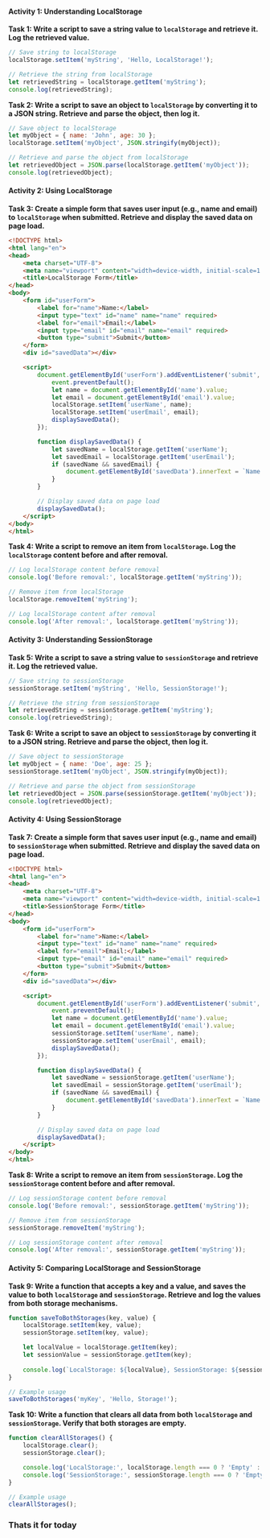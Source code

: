 #### Activity 1: Understanding LocalStorage

**Task 1: Write a script to save a string value to `localStorage` and retrieve it. Log the retrieved value.**
```javascript
// Save string to localStorage
localStorage.setItem('myString', 'Hello, LocalStorage!');

// Retrieve the string from localStorage
let retrievedString = localStorage.getItem('myString');
console.log(retrievedString);
```

**Task 2: Write a script to save an object to `localStorage` by converting it to a JSON string. Retrieve and parse the object, then log it.**
```javascript
// Save object to localStorage
let myObject = { name: 'John', age: 30 };
localStorage.setItem('myObject', JSON.stringify(myObject));

// Retrieve and parse the object from localStorage
let retrievedObject = JSON.parse(localStorage.getItem('myObject'));
console.log(retrievedObject);
```

#### Activity 2: Using LocalStorage

**Task 3: Create a simple form that saves user input (e.g., name and email) to `localStorage` when submitted. Retrieve and display the saved data on page load.**
```html
<!DOCTYPE html>
<html lang="en">
<head>
    <meta charset="UTF-8">
    <meta name="viewport" content="width=device-width, initial-scale=1.0">
    <title>LocalStorage Form</title>
</head>
<body>
    <form id="userForm">
        <label for="name">Name:</label>
        <input type="text" id="name" name="name" required>
        <label for="email">Email:</label>
        <input type="email" id="email" name="email" required>
        <button type="submit">Submit</button>
    </form>
    <div id="savedData"></div>

    <script>
        document.getElementById('userForm').addEventListener('submit', function(event) {
            event.preventDefault();
            let name = document.getElementById('name').value;
            let email = document.getElementById('email').value;
            localStorage.setItem('userName', name);
            localStorage.setItem('userEmail', email);
            displaySavedData();
        });

        function displaySavedData() {
            let savedName = localStorage.getItem('userName');
            let savedEmail = localStorage.getItem('userEmail');
            if (savedName && savedEmail) {
                document.getElementById('savedData').innerText = `Name: ${savedName}, Email: ${savedEmail}`;
            }
        }

        // Display saved data on page load
        displaySavedData();
    </script>
</body>
</html>
```

**Task 4: Write a script to remove an item from `localStorage`. Log the `localStorage` content before and after removal.**
```javascript
// Log localStorage content before removal
console.log('Before removal:', localStorage.getItem('myString'));

// Remove item from localStorage
localStorage.removeItem('myString');

// Log localStorage content after removal
console.log('After removal:', localStorage.getItem('myString'));
```

#### Activity 3: Understanding SessionStorage

**Task 5: Write a script to save a string value to `sessionStorage` and retrieve it. Log the retrieved value.**
```javascript
// Save string to sessionStorage
sessionStorage.setItem('myString', 'Hello, SessionStorage!');

// Retrieve the string from sessionStorage
let retrievedString = sessionStorage.getItem('myString');
console.log(retrievedString);
```

**Task 6: Write a script to save an object to `sessionStorage` by converting it to a JSON string. Retrieve and parse the object, then log it.**
```javascript
// Save object to sessionStorage
let myObject = { name: 'Doe', age: 25 };
sessionStorage.setItem('myObject', JSON.stringify(myObject));

// Retrieve and parse the object from sessionStorage
let retrievedObject = JSON.parse(sessionStorage.getItem('myObject'));
console.log(retrievedObject);
```

#### Activity 4: Using SessionStorage

**Task 7: Create a simple form that saves user input (e.g., name and email) to `sessionStorage` when submitted. Retrieve and display the saved data on page load.**
```html
<!DOCTYPE html>
<html lang="en">
<head>
    <meta charset="UTF-8">
    <meta name="viewport" content="width=device-width, initial-scale=1.0">
    <title>SessionStorage Form</title>
</head>
<body>
    <form id="userForm">
        <label for="name">Name:</label>
        <input type="text" id="name" name="name" required>
        <label for="email">Email:</label>
        <input type="email" id="email" name="email" required>
        <button type="submit">Submit</button>
    </form>
    <div id="savedData"></div>

    <script>
        document.getElementById('userForm').addEventListener('submit', function(event) {
            event.preventDefault();
            let name = document.getElementById('name').value;
            let email = document.getElementById('email').value;
            sessionStorage.setItem('userName', name);
            sessionStorage.setItem('userEmail', email);
            displaySavedData();
        });

        function displaySavedData() {
            let savedName = sessionStorage.getItem('userName');
            let savedEmail = sessionStorage.getItem('userEmail');
            if (savedName && savedEmail) {
                document.getElementById('savedData').innerText = `Name: ${savedName}, Email: ${savedEmail}`;
            }
        }

        // Display saved data on page load
        displaySavedData();
    </script>
</body>
</html>
```

**Task 8: Write a script to remove an item from `sessionStorage`. Log the `sessionStorage` content before and after removal.**
```javascript
// Log sessionStorage content before removal
console.log('Before removal:', sessionStorage.getItem('myString'));

// Remove item from sessionStorage
sessionStorage.removeItem('myString');

// Log sessionStorage content after removal
console.log('After removal:', sessionStorage.getItem('myString'));
```

#### Activity 5: Comparing LocalStorage and SessionStorage

**Task 9: Write a function that accepts a key and a value, and saves the value to both `localStorage` and `sessionStorage`. Retrieve and log the values from both storage mechanisms.**
```javascript
function saveToBothStorages(key, value) {
    localStorage.setItem(key, value);
    sessionStorage.setItem(key, value);

    let localValue = localStorage.getItem(key);
    let sessionValue = sessionStorage.getItem(key);
    
    console.log(`LocalStorage: ${localValue}, SessionStorage: ${sessionValue}`);
}

// Example usage
saveToBothStorages('myKey', 'Hello, Storage!');
```

**Task 10: Write a function that clears all data from both `localStorage` and `sessionStorage`. Verify that both storages are empty.**
```javascript
function clearAllStorages() {
    localStorage.clear();
    sessionStorage.clear();

    console.log('LocalStorage:', localStorage.length === 0 ? 'Empty' : 'Not Empty');
    console.log('SessionStorage:', sessionStorage.length === 0 ? 'Empty' : 'Not Empty');
}

// Example usage
clearAllStorages();
```

### Thats it for today

